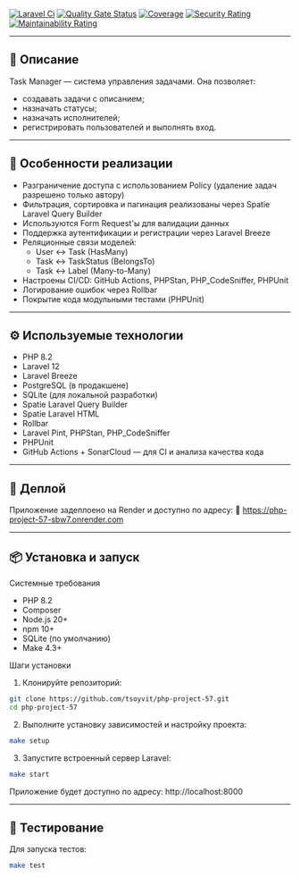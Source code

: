 [![Laravel Ci](https://github.com/tsoyvit/php-project-57/actions/workflows/laravel-ci.yml/badge.svg)](https://github.com/tsoyvit/php-project-57/actions/workflows/laravel-ci.yml)
[![Quality Gate Status](https://sonarcloud.io/api/project_badges/measure?project=tsoyvit_php-project-57&metric=alert_status)](https://sonarcloud.io/summary/new_code?id=tsoyvit_php-project-57)
[![Coverage](https://sonarcloud.io/api/project_badges/measure?project=tsoyvit_php-project-57&metric=coverage)](https://sonarcloud.io/summary/new_code?id=tsoyvit_php-project-57)
[![Security Rating](https://sonarcloud.io/api/project_badges/measure?project=tsoyvit_php-project-57&metric=security_rating)](https://sonarcloud.io/summary/new_code?id=tsoyvit_php-project-57)
[![Maintainability Rating](https://sonarcloud.io/api/project_badges/measure?project=tsoyvit_php-project-57&metric=sqale_rating)](https://sonarcloud.io/summary/new_code?id=tsoyvit_php-project-57)



---
## 📌 Описание

Task Manager — система управления задачами. Она позволяет:
  - создавать задачи с описанием;
  - назначать статусы;
  - назначать исполнителей;
  - регистрировать пользователей и выполнять вход.

---
## 🧩 Особенности реализации
- Разграничение доступа с использованием Policy (удаление задач разрешено только автору)
- Фильтрация, сортировка и пагинация реализованы через Spatie Laravel Query Builder
- Используются Form Request'ы для валидации данных
- Поддержка аутентификации и регистрации через Laravel Breeze
- Реляционные связи моделей:
    - User ↔ Task (HasMany)
    - Task ↔ TaskStatus (BelongsTo)
    - Task ↔ Label (Many-to-Many)
- Настроены CI/CD: GitHub Actions, PHPStan, PHP_CodeSniffer, PHPUnit
- Логирование ошибок через Rollbar
- Покрытие кода модульными тестами (PHPUnit)

---
## ⚙️ Используемые технологии
  - PHP 8.2
  - Laravel 12
  - Laravel Breeze
  - PostgreSQL (в продакшене)
  - SQLite (для локальной разработки)
  - Spatie Laravel Query Builder
  - Spatie Laravel HTML
  - Rollbar
  - Laravel Pint, PHPStan, PHP_CodeSniffer
  - PHPUnit
  - GitHub Actions + SonarCloud — для CI и анализа качества кода

---
## 🚀 Деплой

Приложение задеплоено на Render и доступно по адресу:
🔗 https://php-project-57-sbw7.onrender.com

---
## 📦 Установка и запуск

Системные требования
  - PHP 8.2
  - Composer
  - Node.js 20+
  - npm 10+
  - SQLite (по умолчанию)
  - Make 4.3+

Шаги установки
1. Клонируйте репозиторий:
```bash
git clone https://github.com/tsoyvit/php-project-57.git
cd php-project-57
```
2. Выполните установку зависимостей и настройку проекта:
```bash
make setup
```
3. Запустите встроенный сервер Laravel:
```bash
make start
```
Приложение будет доступно по адресу:
http://localhost:8000

---
## 🧪 Тестирование
Для запуска тестов:

```bash
make test
```
